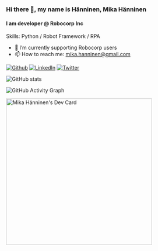 ### Hi there 👋, my name is Hänninen, Mika Hänninen
#### I am developer @ Robocorp Inc


Skills: Python / Robot Framework / RPA

- 🔭 I’m currently supporting Robocorp users
- 📫 How to reach me: mika.hanninen@gmail.com


[<img alt="Github" src="https://img.shields.io/badge/GitHub-%2312100E.svg?&style=for-the-badge&logo=Github&logoColor=white" />](https://github.com/mikahanninen)  [<img alt="LinkedIn" src="https://img.shields.io/badge/linkedin-%230077B5.svg?&style=for-the-badge&logo=linkedin&logoColor=white" />](https://www.linkedin.com/in/hanninenmika/)  [<img alt="Twitter" src="https://img.shields.io/badge/twitter-%231DA1F2.svg?&style=for-the-badge&logo=twitter&logoColor=white" />](https://twitter.com/mikahanninen)


![GitHub stats](https://github-readme-stats.vercel.app/api?username=mikahanninen&show_icons=true&count_private=true)

![GitHub Activity Graph](https://activity-graph.herokuapp.com/graph?username=mikahanninen)

<a href="https://app.daily.dev/mikahanninen"><img src="https://api.daily.dev/devcards/fe9d6a8cf5d24f64be4da6657ecb2319.png?r=d0j" width="400" alt="Mika Hänninen's Dev Card"/></a>
